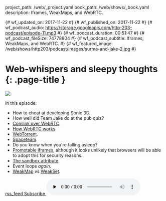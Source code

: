 project_path: /web/_project.yaml
book_path: /web/shows/_book.yaml
description: Iframes, WeakMaps, and WebRTC.

{# wf_updated_on: 2017-11-22 #}
{# wf_published_on: 2017-11-22 #}
{# wf_podcast_audio: https://storage.googleapis.com/http-203-podcast/episode-11.mp3 #}
{# wf_podcast_duration: 00:51:47 #}
{# wf_podcast_fileSize: 74778804 #}
{# wf_podcast_subtitle: Iframes, WeakMaps, and WebRTC. #}
{# wf_featured_image: /web/shows/http203/podcast/images/surma-and-jake-2.jpg #}

# Web-whispers and sleepy thoughts {: .page-title }

<img src="/web/shows/http203/podcast/images/surma-and-jake-2.jpg" class="attempt-right">

In this episode:

* How to cheat at developing Sonic 3D.
* How well did Team Jake do at the pub quiz?
* [Comlink over WebRTC](https://dassur.ma/things/comlink-webrtc/).
* [How WebRTC works](https://developer.mozilla.org/en-US/docs/Web/API/WebRTC_API).
* [WebTorrent](https://webtorrent.io/).
* [Spaceteam](https://play.google.com/store/apps/details?id=com.sleepingbeastgames.spaceteam).
* Do you know when you're falling asleep?
* [Promotable iframes](https://discourse.wicg.io/t/proposal-for-promotable-iframe/2375), although it
  looks unlikely that browsers will be able to adopt this for security reasons.
* [The sandbox
  attribute](https://developer.mozilla.org/en-US/docs/Web/HTML/Element/iframe#attr-sandbox).
* Event loops *again*.
* [WeakMap](https://developer.mozilla.org/en-US/docs/Web/JavaScript/Reference/Global_Objects/WeakMap)
  vs
  [WeakSet](https://developer.mozilla.org/en-US/docs/Web/JavaScript/Reference/Global_Objects/WeakSet).

<a href="http://feeds.feedburner.com/Http203Podcast">
  <span class="material-icons">rss_feed</span>
  Subscribe
</a>

<audio src="https://storage.googleapis.com/http-203-podcast/episode-11.mp3" controls preload="none">



